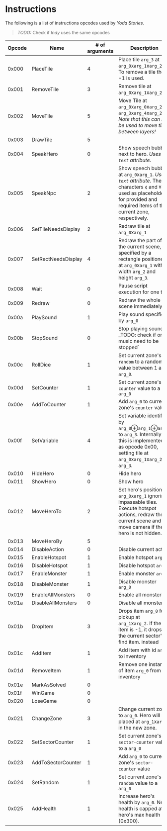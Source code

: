 Instructions
============

The following is a list of instructions opcodes used by *Yoda Stories*.

> *TODO:* Check if *Indy* uses the same opcodes

| Opcode | Name                | # of arguments | Description                                                                                                                                                                            |
|--------|---------------------|----------------|----------------------------------------------------------------------------------------------------------------------------------------------------------------------------------------|
| 0x000  | PlaceTile           | 4              | Place tile `arg_3` at `arg_0`x`arg_1`x`arg_2`. To remove a tile the id -1 is used.                                                                                                     |
| 0x001  | RemoveTile          | 3              | Remove tile at `arg_0`x`arg_1`x`arg_2`                                                                                                                                                 |
| 0x002  | MoveTile            | 5              | Move Tile at `arg_0`x`arg_0`x`arg_2` to `arg_3`x`arg_4`x`arg_2`. *Note that this can not be used to move tiles between layers!*                                                        |
| 0x003  | DrawTile            | 5              |                                                                                                                                                                                        |
| 0x004  | SpeakHero           | 0              | Show speech bubble next to hero. *Uses `text` attribute*.                                                                                                                              |
| 0x005  | SpeakNpc            | 2              | Show speech bubble at `arg_0`x`arg_1`. *Uses `text` attribute*. The characters `¢` and `¥` are used as placeholders for provided and required items of the current zone, respectively. |
| 0x006  | SetTileNeedsDisplay | 2              | Redraw tile at `arg_0`x`arg_1`                                                                                                                                                         |
| 0x007  | SetRectNeedsDisplay | 4              | Redraw the part of the current scene, specified by a rectangle positioned at `arg_0`x`arg_1` with width `arg_2` and height `arg_3`.                                                    |
| 0x008  | Wait                | 0              | Pause script execution for one tick.                                                                                                                                                   |
| 0x009  | Redraw              | 0              | Redraw the whole scene immediately                                                                                                                                                     |
| 0x00a  | PlaySound           | 1              | Play sound specified by `arg_0`                                                                                                                                                        |
| 0x00b  | StopSound           | 0              | Stop playing sounds. _TODO: check if only music need to be stopped\`                                                                                                                   |
| 0x00c  | RollDice            | 1              | Set current zone's `random` to a random value between 1 and `arg_0`.                                                                                                                   |
| 0x00d  | SetCounter          | 1              | Set current zone's `counter` value to a `arg_0`                                                                                                                                        |
| 0x00e  | AddToCounter        | 1              | Add `arg_0` to current zone's `counter` value                                                                                                                                          |
| 0x00f  | SetVariable         | 4              | Set variable identified by `arg_0`⊕`arg_1`⊕`arg_2` to `arg_3`. Internally this is implemented as opcode 0x00, setting tile at `arg_0`x`arg_1`x`arg_2` to `arg_3`.                      |
| 0x010  | HideHero            | 0              | Hide hero                                                                                                                                                                              |
| 0x011  | ShowHero            | 0              | Show hero                                                                                                                                                                              |
| 0x012  | MoveHeroTo          | 2              | Set hero's position to `arg_0`x`arg_1` ignoring impassable tiles. Execute hotspot actions, redraw the current scene and move camera if the hero is not hidden.                         |
| 0x013  | MoveHeroBy          | 5              |                                                                                                                                                                                        |
| 0x014  | DisableAction       | 0              | Disable current action                                                                                                                                                                 |
| 0x015  | EnableHotspot       | 1              | Enable hotspot `arg_0`                                                                                                                                                                 |
| 0x016  | DisableHotspot      | 1              | Disable hotspot `arg_0`                                                                                                                                                                |
| 0x017  | EnableMonster       | 1              | Enable monster `arg_0`                                                                                                                                                                 |
| 0x018  | DisableMonster      | 1              | Disable monster `arg_0`                                                                                                                                                                |
| 0x019  | EnableAllMonsters   | 0              | Enable all monsters                                                                                                                                                                    |
| 0x01a  | DisableAllMonsters  | 0              | Disable all monsters                                                                                                                                                                   |
| 0x01b  | DropItem            | 3              | Drops item `arg_0` for pickup at `arg_1`x`arg_2`. If the item is -1, it drops the current sector's find item. instead                                                                  |
| 0x01c  | AddItem             | 1              | Add item with id `arg_0` to inventory                                                                                                                                                  |
| 0x01d  | RemoveItem          | 1              | Remove one instance of item `arg_0` from the inventory                                                                                                                                 |
| 0x01e  | MarkAsSolved        | 0              |                                                                                                                                                                                        |
| 0x01f  | WinGame             | 0              |                                                                                                                                                                                        |
| 0x020  | LoseGame            | 0              |                                                                                                                                                                                        |
| 0x021  | ChangeZone          | 3              | Change current zone to `arg_0`. Hero will be placed at `arg_1`x`arg_2` in the new zone.                                                                                                |
| 0x022  | SetSectorCounter    | 1              | Set current zone's `sector-counter` value to a `arg_0`                                                                                                                                 |
| 0x023  | AddToSectorCounter  | 1              | Add `arg_0` to current zone's `sector-counter` value                                                                                                                                   |
| 0x024  | SetRandom           | 1              | Set current zone's `random` value to a `arg_0`                                                                                                                                         |
| 0x025  | AddHealth           | 1              | Increase hero's health by `arg_0`. New health is capped at hero's max health (0x300).                                                                                                  |
